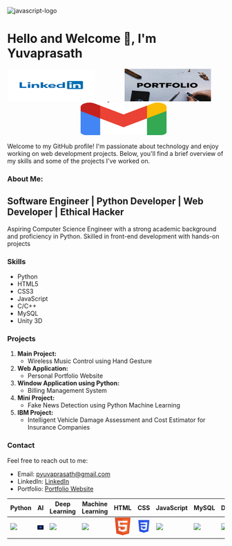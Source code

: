 ![javascript-logo](https://github.com/Yuvaprasath-P/About_Yuva/assets/97957100/7a808311-0780-4e91-9ccf-fff41c5564e5)
# Hello and Welcome 👋, I'm Yuvaprasath 

<p align="center">
  <a href="https://www.linkedin.com/in/yuvaprasath-p-a53478251/">
    <img src="https://github.com/Yuvaprasath-P/About_Yuva/blob/main/img/linkedin.jpg" alt="LinkedIn" width="200" height="75" style="margin-right: 30px;">
  </a>&nbsp;&nbsp;&nbsp;&nbsp;&nbsp;&nbsp;&nbsp;&nbsp;
  <a href="https://bit.ly/Yuva">
    <img src="https://github.com/Yuvaprasath-P/About_Yuva/blob/main/img/pf.jpg" alt="Portfolio" width="200" height="75" style="margin-right: 30px;">
  </a>&nbsp;&nbsp;&nbsp;&nbsp;&nbsp;&nbsp;&nbsp;&nbsp;
  <a href="mailto: pyuvaprasath@gmail.com">
    <img src="https://github.com/Yuvaprasath-P/About_Yuva/blob/main/img/Gmail.png" alt="email" width="200" height="75">
  </a>
</p>

Welcome to my GitHub profile! I'm passionate about technology and enjoy working on web development projects. Below, you'll find a brief overview of my skills and some of the projects I've worked on.

### About Me:
## Software Engineer | Python Developer | Web Developer | Ethical Hacker

Aspiring Computer Science Engineer with a strong academic background and proficiency in Python. Skilled in front-end development with hands-on projects

### Skills

- Python
- HTML5
- CSS3
- JavaScript
- C/C++
- MySQL
- Unity 3D

### Projects

1. **Main Project:**
   - Wireless Music Control using Hand Gesture
2. **Web Application:**
   - Personal Portfolio Website
3. **Window Application using Python:**
   - Billing Management System
4. **Mini Project:**
   - Fake News Detection using Python Machine Learning
5. **IBM Project:**
   - Intelligent Vehicle Damage Assessment and Cost Estimator for Insurance Companies

### Contact

Feel free to reach out to me:

- Email: pyuvaprasath@gmail.com
- LinkedIn: [LinkedIn](https://www.linkedin.com/in/yuvaprasath-p-a53478251/)
- Portfolio: [Portfolio Website](https://bit.ly/Yuva)

| Python | AI | Deep Learning | Machine Learning | HTML | CSS | JavaScript | MySQL | Databases |
|--------|----|----------------|-------------------|------|-----|------------|-------|-----------|
| <img src="img/python-logo.png" style="margin-right: 10px;"> | <img src="img/ai.jpg" style="margin-right: 10px;"> | <img src="images/deep-learning-logo.png" style="margin-right: 10px;"> | <img src="images/ml-logo.png" style="margin-right: 10px;"> | <img src="img/HTML5.png" style="margin-right: 10px;"> | <img src="img/CSS3.png" style="margin-right: 10px;"> | <img src="images/js-logo.png" style="margin-right: 10px;"> | <img src="images/mysql-logo.png" style="margin-right: 10px;"> | <img src="images/database-logo.png" style="margin-right: 10px;"> |

